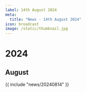 ```yaml
---
label: 14th August 2024
meta:
  title: "News - 14th August 2024"
icon: broadcast
image: /static/thumbnail.jpg
---
```


# 2024
## August

{{ include "news/20240814" }}